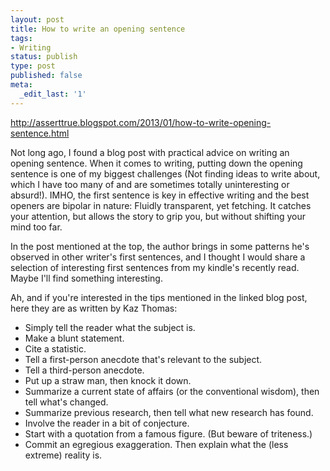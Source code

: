 ```yaml
---
layout: post
title: How to write an opening sentence
tags:
- Writing
status: publish
type: post
published: false
meta:
  _edit_last: '1'
---
```


http://asserttrue.blogspot.com/2013/01/how-to-write-opening-sentence.html

Not long ago, I found a blog post with practical advice on writing an opening sentence. When it comes to writing, putting down the opening sentence is one of my biggest challenges (Not finding ideas to write about, which I have too many of and are sometimes totally uninteresting or absurd!). IMHO, the first sentence is key in effective writing and the best openers are bipolar in nature: Fluidly transparent, yet fetching. It catches your attention, but allows the story to grip you, but without shifting your mind too far.

In the post mentioned at the top, the author brings in some patterns he's observed in other writer's first sentences, and I thought I would share a selection of interesting first sentences from my kindle's recently read. Maybe I'll find something interesting.



Ah, and if you're interested in the tips mentioned in the linked blog post, here they are as written by Kaz Thomas:

* Simply tell the reader what the subject is.
* Make a blunt statement.
* Cite a statistic.
* Tell a first-person anecdote that's relevant to the subject.
* Tell a third-person anecdote.
* Put up a straw man, then knock it down.
* Summarize a current state of affairs (or the conventional wisdom), then tell what's changed.
* Summarize previous research, then tell what new research has found.
* Involve the reader in a bit of conjecture.
* Start with a quotation from a famous figure. (But beware of triteness.)
* Commit an egregious exaggeration. Then explain what the (less extreme) reality is.
